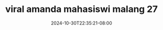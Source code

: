 --- 
title: "viral amanda mahasiswi malang  27"
description: "streaming bokep viral amanda mahasiswi malang  27 yandex full baru"
date: 2024-10-30T22:35:21-08:00
file_code: "cleqfct90t7t"
draft: false
cover: "o86xo4e3fdvn9gzh.jpg"
tags: ["viral", "amanda", "mahasiswi", "malang", "bokep-indo", "bokep-viral", "bokep-ig"]
length: 482
fld_id: "1483131"
foldername: "Amanda mahasiswi malang"
categories: ["Amanda mahasiswi malang"]
views: 0
---